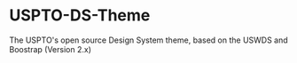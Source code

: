 # USPTO-DS-Theme
The USPTO's open source Design System theme, based on the USWDS and Boostrap (Version 2.x)
